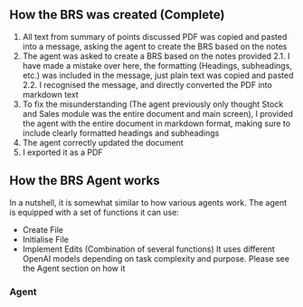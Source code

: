 ## How the BRS was created (Complete)

1. All text from summary of points discussed PDF was copied and pasted into a message, asking the agent to create the BRS based on the notes
2. The agent was asked to create a BRS based on the notes provided
    2.1. I have made a mistake over here, the formatting (Headings, subheadings, etc.) was included in the message, just plain text was copied and pasted
    2.2. I recognised the message, and directly converted the PDF into markdown text
3. To fix the misunderstanding (The agent previously only thought Stock and Sales module was the entire document and main screen), I provided the agent with the entire document in markdown format, making sure to include clearly formatted headings and subheadings
4. The agent correctly updated the document
5. I exported it as a PDF 

## How the BRS Agent works

In a nutshell, it is somewhat similar to how various agents work. The agent is equipped with a set of functions it can use:
- Create File
- Initialise File
- Implement Edits (Combination of several functions)
It uses different OpenAI models depending on task complexity and purpose. Please see the Agent section on how it 

### Agent

